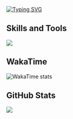 [![Typing SVG](https://readme-typing-svg.demolab.com?font=Fira+Code&pause=100&color=4D4D4D&vCenter=true&random=false&width=500&lines=Hi+Guys!;Im+Qoqnus+master)](https://git.io/typing-svg)

## Skills and Tools
![](https://skillicons.dev/icons?i=python,django,flutter,dart,discord,linux,pycharm,vscode,postman,java,idea,maven,gradle,androidstudio,spring,ubuntu,git,github,materialui,vim,postgres,debian,redhat,sqlite,redis,netlify,md,devto,docker,pr,ae,photoshop,ai,visualstudio,unity,pornhub&perline=10)

## WakaTime
![WakaTime stats](https://github-readme-stats.vercel.app/api/wakatime?username=qoqnus_master)

## GitHub Stats
![](https://github-readme-stats.vercel.app/api?username=Mahisokhary&&show_icons=true&title_color=000&icon_color=000&text_color=000&bg_color=fff)
